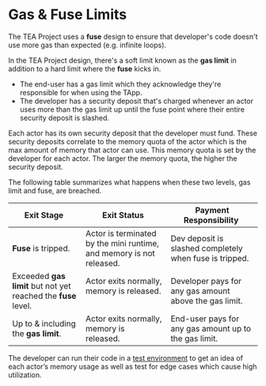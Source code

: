 # Gas & Fuse Limits

The TEA Project uses a **fuse** design to ensure that developer's code doesn't use more gas than expected (e.g. infinite loops).

In the TEA Project design, there's a soft limit known as the **gas limit** in addition to a hard limit where the **fuse** kicks in. 

* The end-user has a gas limit which they acknowledge they're responsible for when using the TApp.
* The developer has a security deposit that's charged whenever an actor uses more than the gas limit up until the fuse point where their entire security deposit is slashed.

Each actor has its own security deposit that the developer must fund. These security deposits correlate to the memory quota of the actor which is the max amount of memory that actor can use. This memory quota is set by the developer for each actor. The larger the memory quota, the higher the security deposit.

The following table summarizes what happens when these two levels, gas limit and fuse, are breached.

|Exit Stage |Exit Status |Payment Responsibility |
|------------|-------------|------------------------|
|**Fuse** is tripped. |Actor is terminated by the mini runtime, and memory is not released. |Dev deposit is slashed completely when fuse is tripped. |
|Exceeded **gas limit** but not yet reached the **fuse** level. |Actor exits normally, memory is released.  |Developer pays for any gas amount above the gas limit. |
|Up to & including the **gas limit**. |Actor exits normally, memory is released. |End-user pays for any gas amount up to the gas limit. |

The developer can run their code in a [test environment](local-debug-environment.md) to get an idea of each actor’s memory usage as well as test for edge cases which cause high utilization.

